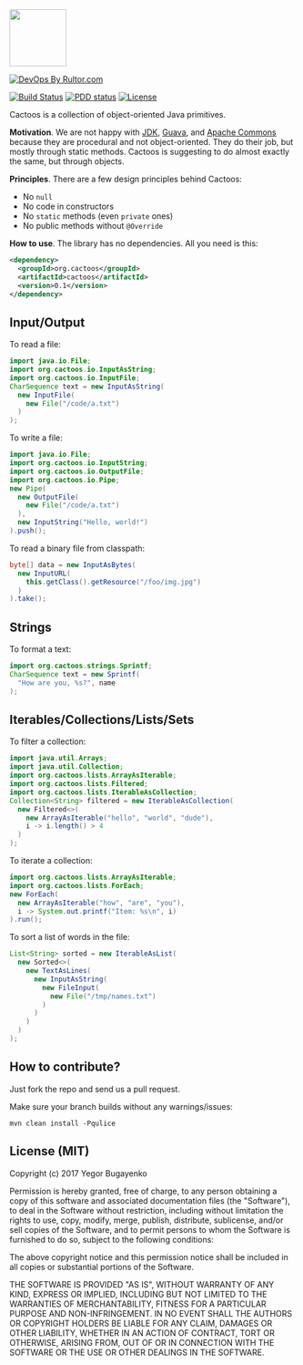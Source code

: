 <img src="http://cf.jare.io/?u=http%3A%2F%2Fwww.yegor256.com%2Fimages%2Fbooks%2Felegant-objects%2Fcactus.svg" height="100px" />

[![DevOps By Rultor.com](http://www.rultor.com/b/yegor256/cactoos)](http://www.rultor.com/p/yegor256/cactoos)

[![Build Status](https://travis-ci.org/yegor256/cactoos.svg?branch=master)](https://travis-ci.org/yegor256/cactoos)
[![PDD status](http://www.0pdd.com/svg?name=yegor256/cactoos)](http://www.0pdd.com/p?name=yegor256/cactoos)
[![License](https://img.shields.io/badge/license-MIT-green.svg)](https://github.com/yegor256/takes/blob/master/LICENSE.txt)

Cactoos is a collection of object-oriented Java primitives.

**Motivation**.
We are not happy with
[JDK](https://en.wikipedia.org/wiki/Java_Development_Kit),
[Guava](https://github.com/google/guava), and
[Apache Commons](https://commons.apache.org/) because
they are procedural and not object-oriented. They do their job,
but mostly through static methods. Cactoos is suggesting
to do almost exactly the same, but through objects.

**Principles**.
There are a few design principles behind Cactoos:

  * No `null`
  * No code in constructors
  * No `static` methods (even `private` ones)
  * No public methods without `@Override`

**How to use**.
The library has no dependencies. All you need is this:

```xml
<dependency>
  <groupId>org.cactoos</groupId>
  <artifactId>cactoos</artifactId>
  <version>0.1</version>
</dependency>
```

## Input/Output

To read a file:

```java
import java.io.File;
import org.cactoos.io.InputAsString;
import org.cactoos.io.InputFile;
CharSequence text = new InputAsString(
  new InputFile(
    new File("/code/a.txt")
  )
);
```

To write a file:

```java
import java.io.File;
import org.cactoos.io.InputString;
import org.cactoos.io.OutputFile;
import org.cactoos.io.Pipe;
new Pipe(
  new OutputFile(
    new File("/code/a.txt")
  ),
  new InputString("Hello, world!")
).push();
```

To read a binary file from classpath:

```java
byte[] data = new InputAsBytes(
  new InputURL(
    this.getClass().getResource("/foo/img.jpg")
  )
).take();
```

## Strings

To format a text:

```java
import org.cactoos.strings.Sprintf;
CharSequence text = new Sprintf(
  "How are you, %s?", name
);
```

## Iterables/Collections/Lists/Sets

To filter a collection:

```java
import java.util.Arrays;
import java.util.Collection;
import org.cactoos.lists.ArrayAsIterable;
import org.cactoos.lists.Filtered;
import org.cactoos.lists.IterableAsCollection;
Collection<String> filtered = new IterableAsCollection(
  new Filtered<>(
    new ArrayAsIterable("hello", "world", "dude"),
    i -> i.length() > 4
  )
);
```

To iterate a collection:

```java
import org.cactoos.lists.ArrayAsIterable;
import org.cactoos.lists.ForEach;
new ForEach(
  new ArrayAsIterable("how", "are", "you"),
  i -> System.out.printf("Item: %s\n", i)
).run();
```

To sort a list of words in the file:

```java
List<String> sorted = new IterableAsList(
  new Sorted<>(
    new TextAsLines(
      new InputAsString(
        new FileInput(
          new File("/tmp/names.txt")
        )
      )
    )
  )
);
```

## How to contribute?

Just fork the repo and send us a pull request.

Make sure your branch builds without any warnings/issues:

```
mvn clean install -Pqulice
```

## License (MIT)

Copyright (c) 2017 Yegor Bugayenko

Permission is hereby granted, free of charge, to any person obtaining a copy
of this software and associated documentation files (the "Software"), to deal
in the Software without restriction, including without limitation the rights
to use, copy, modify, merge, publish, distribute, sublicense, and/or sell
copies of the Software, and to permit persons to whom the Software is
furnished to do so, subject to the following conditions:

The above copyright notice and this permission notice shall be included
in all copies or substantial portions of the Software.

THE SOFTWARE IS PROVIDED "AS IS", WITHOUT WARRANTY OF ANY KIND, EXPRESS OR
IMPLIED, INCLUDING BUT NOT LIMITED TO THE WARRANTIES OF MERCHANTABILITY,
FITNESS FOR A PARTICULAR PURPOSE AND NON-INFRINGEMENT. IN NO EVENT SHALL THE
AUTHORS OR COPYRIGHT HOLDERS BE LIABLE FOR ANY CLAIM, DAMAGES OR OTHER
LIABILITY, WHETHER IN AN ACTION OF CONTRACT, TORT OR OTHERWISE, ARISING FROM,
OUT OF OR IN CONNECTION WITH THE SOFTWARE OR THE USE OR OTHER DEALINGS IN THE
SOFTWARE.
